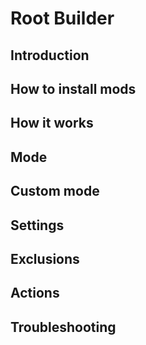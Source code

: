 # Root Builder

## Introduction

## How to install mods

## How it works

## Mode

## Custom mode

## Settings

## Exclusions

## Actions

## Troubleshooting